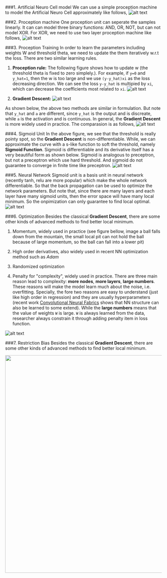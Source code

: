 ###1. Artificial Neuro Cell model
We can use a simple proception machine to model the Artificial Neuro Cell approximately like follows,
![alt text](https://github.com/charliememory/AutonomousDriving/blob/master/images/ANNmodel.png "ANN model")


###2. Proception machine
One proception unit can seperate the samples linearly. It can can model three binary functions: AND, OR, NOT, but can not model XOR. For XOR, we need to use two layer proception machine like follows,
![alt text](https://github.com/charliememory/AutonomousDriving/blob/master/images/PreceptronXOR.png "Preceptron XOR")


###3. Proception Training
In order to learn the parameters including weights W and threshold theta, we need to update the them iteratively w.r.t the loss. There are two similar learning rules.

1) **Proception rule:** The following figure shows how to update w (the threshold theta is fixed to zero simplely.). For example, if `y=0` and `y_hat=1`, then the w is too large and we use `(y-y_hat)xi` as the loss decreasing direction. We can see the loss `y-y_hat` is multipied by `xi`, which can decrease the coefficients most related to `xi`.
![alt text](https://github.com/charliememory/AutonomousDriving/blob/master/images/PreceptronTrain.png "Preceptron Train")

2) **Gradient Descent:** 
![alt text](https://github.com/charliememory/AutonomousDriving/blob/master/images/GradientDescent.png "Gradient Descent")

As shown below, the above two methods are similar in formulation. But note that `y_hat` and `a` are different, since `y_hat` is the output and is discreate, while `a` is the activation and is continuous. In general, the **Gradient Descent** is more widely used in practice. The comparasion is as follows,
![alt text](https://github.com/charliememory/AutonomousDriving/blob/master/images/Comparision.png "Comparision")


###4. Sigmoid Unit
In the above figure, we see that the threshold is really pointy spot, so the **Gradient Descent** is non-differentiable. While, we can approximate the curve with a s-like function to soft the threshold, namely **Sigmoid Function**. Sigmoid is differentiable and its derivative itself has a very beautiful form as shown below. Sigmoid is analogous to preceptron, but not a preceptron which use hard threshold. And sigmoid do not guarantee to converge in finite time like preceptron.
![alt text](https://github.com/charliememory/AutonomousDriving/blob/master/images/Sigmoid.png "Sigmoid")


###5. Neural Network
Sigmoid unit is a basis unit in neural network (recently tanh, relu are more popular) which make the whole network differentiable. So that the back propagation can be used to optimize the network parameters. But note that, since there are many layers and each layer have many sigmoid units, then the error space will have many local minimum. So the onpimization can only guarantee to find local optimal.
![alt text](https://github.com/charliememory/AutonomousDriving/blob/master/images/NeuralNetwork.png "Neural Network")


###6. Optimization
Besides the classical **Gradient Descent**, there are some other kinds of advanced methods to find better local minimum.

1) Momentum, widely used in practice (see figure bellow, image a ball falls down from the mountain, the small local pit can not hold the ball because of large momentum, so the ball can fall into a lower pit)

2) High order derivatives, also widely used in recent NN optimization method such as *Adam*

3) Randomized optimization

4) Penalty for "complexity", widely used in practice. There are three main reason lead to complexity: **more nodes**, **more layers**, **large numbers**. These reasons will make the model learn much about the noise, i.e. overfitting. Specially, the fore two reasons are easy to understand (just like high order in regression) and they are usually hyperparameters (recent work [Convolutional Neural Fabrics](https://github.com/shreyassaxena/convolutional-neural-fabrics) shows that NN structure can also be learned to some extend). While the **large numbers** means that the value of weights `W` is large. `W` is always learned from the data, researcher always constrain it through adding penalty item in loss function.

![alt text](https://github.com/charliememory/AutonomousDriving/blob/master/images/Optimization.png "Optimization")


###7. Restriction Bias 
Besides the classical **Gradient Descent**, there are some other kinds of advanced methods to find better local minimum.
<center><img src="https://github.com/charliememory/AutonomousDriving/blob/master/images/RestrictionBias.png" width="700" align="middle"></center>